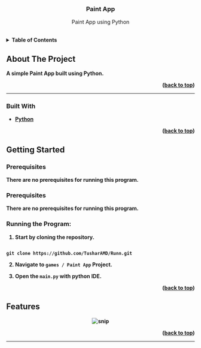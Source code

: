 
  
  
  

  
  
  

<h3  align="center">Paint App</h3>

  

<p  align="center">
Paint App using Python
</p>

<br>

  
  
  
  
  

<details>

<summary><b>Table of Contents</summary>

<ol>

<a  href="#about-the-project">About The Project</a>

<ul>

<li><a  href="#built-with">Built With</a></li>

</ul>




<a  href="#getting-started">Getting Started</a>

<ul>

<li><a  href="#prerequisites">Prerequisites</a></li>

</ul>

</li>

<li><a  href="#features">Features</a></li>

<li><a  href="#contact">Contact</a></li>

</ol>

</details>

  
  
  
  

## About The Project
A simple Paint App built using Python.
  

<p  align="right">(<a  href="#top">back to top</a>)</p>

  
  

<hr>

  

### Built With

  

* [Python](https://python.org)


  
  

<p  align="right">(<a  href="#top">back to top</a>)</p>

  
  
  
  

## Getting Started

  
  
  

### Prerequisites

  

There are no prerequisites for running this program.
  

### Prerequisites

  

  

There are no prerequisites for running this program.

  

  

### Running the Program:

  

  

1. Start by cloning the repository.

  

```

git clone https://github.com/TusharAMD/Runn.git
```

  
  

2. Navigate to `games / Paint App` Project.

  

3. Open the `main.py` with python IDE.
  
  
  
  
  

<p  align="right">(<a  href="#top">back to top</a>)</p>

  
  
  
  

## Features

<div  align="center">

<img  src="https://raw.githubusercontent.com/LiQuiD-404/Runn/master/games/Paint%20App/snips/snip1.png"  alt="snip"/>

</div>


  


  
  
  

  
  
  
  
  
  


  

<p  align="right">(<a  href="#top">back to top</a>)</p>

<hr>